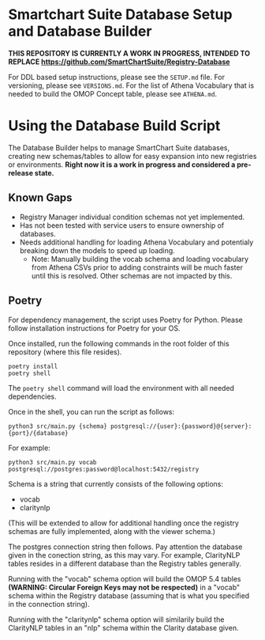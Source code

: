 # Smartchart Suite Database Setup and Database Builder

**THIS REPOSITORY IS CURRENTLY A WORK IN PROGRESS, INTENDED TO REPLACE https://github.com/SmartChartSuite/Registry-Database**

For DDL based setup instructions, please see the `SETUP.md` file. For versioning, please see `VERSIONS.md`. For the list of Athena Vocabulary that is needed to build the OMOP Concept table, please see `ATHENA.md`.

# Using the Database Build Script

The Database Builder helps to manage SmartChart Suite databases, creating new schemas/tables to allow for easy expansion into new registries or environments. **Right now it is a work in progress and considered a pre-release state.**

## Known Gaps
* Registry Manager individual condition schemas not yet implemented.
* Has not been tested with service users to ensure ownership of databases.
* Needs additional handling for loading Athena Vocabulary and potentialy breaking down the models to speed up loading.
    * Note: Manually building the vocab schema and loading vocabulary from Athena CSVs prior to adding constraints will be much faster until this is resolved. Other schemas are not impacted by this.

## Poetry

For dependency management, the script uses Poetry for Python. Please follow installation instructions for Poetry for your OS.

Once installed, run the following commands in the root folder of this repository (where this file resides).

```
poetry install
poetry shell
```
The `poetry shell` command will load the environment with all needed dependencies.

Once in the shell, you can run the script as follows:
```
python3 src/main.py {schema} postgresql://{user}:{password}@{server}:{port}/{database}
```
For example:
```
python3 src/main.py vocab postgresql://postgres:password@localhost:5432/registry
```

Schema is a string that currently consists of the following options:
* vocab
* claritynlp

(This will be extended to allow for additional handling once the registry schemas are fully implemented, along with the viewer schema.)

The postgres connection string then follows. Pay attention the database given in the conection string, as this may vary. For example, ClarityNLP tables resides in a different database than the Registry tables generally.

Running with the "vocab" schema option will build the OMOP 5.4 tables **(WARNING: Circular Foreign Keys may not be respected)** in a "vocab" schema within the Registry database (assuming that is what you specified in the connection string).

Running with the "claritynlp" schema option will similarily build the ClarityNLP tables in an "nlp" schema within the Clarity database given.